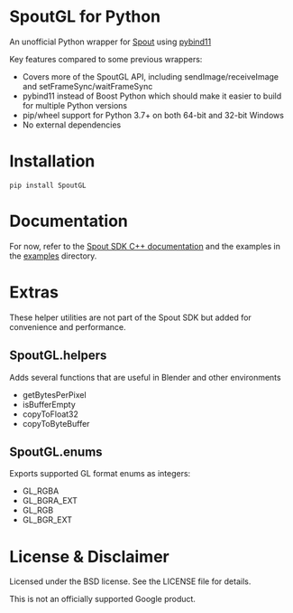 SpoutGL for Python
==================

An unofficial Python wrapper for [Spout](https://leadedge.github.io/) using [pybind11](https://github.com/pybind/pybind11)

Key features compared to some previous wrappers:
- Covers more of the SpoutGL API, including sendImage/receiveImage and setFrameSync/waitFrameSync
- pybind11 instead of Boost Python which should make it easier to build for multiple Python versions
- pip/wheel support for Python 3.7+ on both 64-bit and 32-bit Windows
- No external dependencies

# Installation

`pip install SpoutGL`

# Documentation

For now, refer to the [Spout SDK C++ documentation](https://spoutgl-site.netlify.app/#CClass:Spout)
and the examples in the [examples](https://github.com/jlai/Python-SpoutGL/tree/main/examples/) directory.

# Extras

These helper utilities are not part of the Spout SDK but added for convenience and performance.

## SpoutGL.helpers

Adds several functions that are useful in Blender and other environments

- getBytesPerPixel
- isBufferEmpty
- copyToFloat32
- copyToByteBuffer

## SpoutGL.enums

Exports supported GL format enums as integers:

- GL_RGBA
- GL_BGRA_EXT
- GL_RGB
- GL_BGR_EXT

# License & Disclaimer

Licensed under the BSD license. See the LICENSE file for details.

This is not an officially supported Google product.
